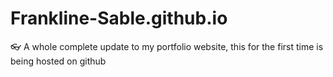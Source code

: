 # Frankline-Sable.github.io
👓 A whole complete update to my portfolio website, this for the first time is being hosted on github
